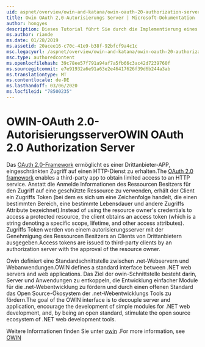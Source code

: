 ```yaml
---
uid: aspnet/overview/owin-and-katana/owin-oauth-20-authorization-server
title: Owin OAuth 2,0-Autorisierungs Server | Microsoft-Dokumentation
author: hongyes
description: Dieses Tutorial führt Sie durch die Implementierung eines OAuth 2,0-Autorisierungs Servers mithilfe von owin OAuth-Middleware. Dabei handelt es sich um ein erweitertes Tutorial, das nur outlin...
ms.author: riande
ms.date: 01/28/2019
ms.assetid: 20acee16-c70c-41e9-b38f-92bfcf9a4c1c
msc.legacyurl: /aspnet/overview/owin-and-katana/owin-oauth-20-authorization-server
msc.type: authoredcontent
ms.openlocfilehash: 39c78ee57f791a94af7a5fb66c3ac42d7239760f
ms.sourcegitcommit: e7e91932a6e91a63e2e46417626f39d6b244a3ab
ms.translationtype: MT
ms.contentlocale: de-DE
ms.lasthandoff: 03/06/2020
ms.locfileid: "78500235"
---
```

# <a name="owin-oauth-20-authorization-server"></a><span data-ttu-id="67cf0-104">OWIN-OAuth 2.0-Autorisierungsserver</span><span class="sxs-lookup"><span data-stu-id="67cf0-104">OWIN OAuth 2.0 Authorization Server</span></span>

<span data-ttu-id="67cf0-105">Das [OAuth 2,0-Framework](http://tools.ietf.org/html/rfc6749) ermöglicht es einer Drittanbieter-APP, eingeschränkten Zugriff auf einen HTTP-Dienst zu erhalten.</span><span class="sxs-lookup"><span data-stu-id="67cf0-105">The [OAuth 2.0 framework](http://tools.ietf.org/html/rfc6749) enables a third-party app to obtain limited access to an HTTP service.</span></span> <span data-ttu-id="67cf0-106">Anstatt die Anmelde Informationen des Ressourcen Besitzers für den Zugriff auf eine geschützte Ressource zu verwenden, erhält der Client ein Zugriffs Token (bei dem es sich um eine Zeichenfolge handelt, die einen bestimmten Bereich, eine bestimmte Lebensdauer und andere Zugriffs Attribute bezeichnet).</span><span class="sxs-lookup"><span data-stu-id="67cf0-106">Instead of using the resource owner's credentials to access a protected resource, the client obtains an access token (which is a string denoting a specific scope, lifetime, and other access attributes).</span></span> <span data-ttu-id="67cf0-107">Zugriffs Token werden von einem autorisierungsserver mit der Genehmigung des Ressourcen Besitzers an Clients von Drittanbietern ausgegeben.</span><span class="sxs-lookup"><span data-stu-id="67cf0-107">Access tokens are issued to third-party clients by an authorization server with the approval of the resource owner.</span></span>

<span data-ttu-id="67cf0-108">Owin definiert eine Standardschnittstelle zwischen .net-Webservern und Webanwendungen.</span><span class="sxs-lookup"><span data-stu-id="67cf0-108">OWIN defines a standard interface between .NET web servers and web applications.</span></span> <span data-ttu-id="67cf0-109">Das Ziel der owin-Schnittstelle besteht darin, Server und Anwendungen zu entkoppeln, die Entwicklung einfacher Module für die .net-Webentwicklung zu fördern und durch einen offenen Standard das Open Source-Ökosystem der .net-Webentwicklungs Tools zu fördern.</span><span class="sxs-lookup"><span data-stu-id="67cf0-109">The goal of the OWIN interface is to decouple server and application, encourage the development of simple modules for .NET web development, and, by being an open standard, stimulate the open source ecosystem of .NET web development tools.</span></span>

<span data-ttu-id="67cf0-110">Weitere Informationen finden Sie unter [owin](http://owin.org/) .</span><span class="sxs-lookup"><span data-stu-id="67cf0-110">For more information, see [OWIN](http://owin.org/)</span></span>
